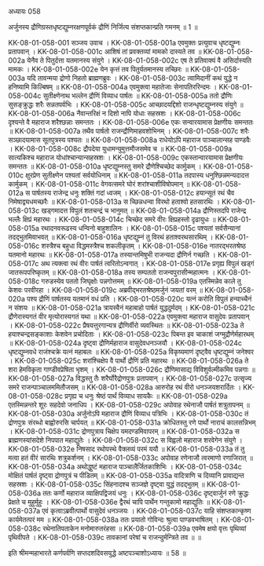 अध्यायः 058

अर्जुनस्य द्रौणिग्रस्तधृष्टद्युम्नरक्षणपूर्वकं द्रौणिं निर्जित्य संशप्तकान्प्रति गमनम् ॥ 1 ॥

KK-08-01-058-001 	सञ्जय उवाच ।
KK-08-01-058-001a	एवमुक्तः प्रत्युवाच धृष्टद्युम्नः प्रतापवान् ।
KK-08-01-058-001c	आशिषं तां प्रवक्तव्यां मामको दास्यते तव ॥
KK-08-01-058-002a	येनैव ते पितुर्दत्ता यतमानस्य संयुगे ।
KK-08-01-058-002c	एष ते प्रतिवाक्यं वै असिर्दास्यति मामकः ।
KK-08-01-058-002e	येन कृत्तं तव पितुर्यतमानस्य तच्छिरः ॥
KK-08-01-058-003a	यदि तावन्मया द्रोणो निहतो ब्राह्मणब्रुवः ।
KK-08-01-058-003c	त्वामिदानीं कथं युद्धे न हनिष्यामि किल्बिषम् ॥
KK-08-01-058-004a	एवमुक्त्वा महातेजाः सेनापतिररिन्दमः ।
KK-08-01-058-004c	सुतीक्ष्णेनाथ भल्लेन द्रौणिं विव्याध पार्षतः ॥
KK-08-01-058-005a	ततो द्रौणिः सुसङ्क्रुद्धः शरैः सन्नतपर्वभिः ।
KK-08-01-058-005c	आच्छादयद्दिशो राजन्धृष्टद्युम्नस्य संयुगे ॥
KK-08-01-058-006a	नैवान्तरिक्षं न दिशो नापि योधाः सहस्रशः ।
KK-08-01-058-006c	दृश्यन्ते वै महाराज शरैश्छन्नाः समन्ततः ।
KK-08-01-058-006e	एकः सन्वारयामास प्रेक्षणीयः समन्ततः ॥
KK-08-01-058-007a	तथैव पार्षतो राजन्द्रौणिमाहवशोभिनम् ।
KK-08-01-058-007c	शरैः सञ्छादयामास सूतपुत्रस्य पश्यतः ॥
KK-08-01-058-008a	राधेयोऽपि महाराज पाञ्चालान्सह पाण्डवैः ।
KK-08-01-058-008c	द्रौपदेया युधामन्युमुत्तमौजसमेव च ॥
KK-08-01-058-009a	सात्यकिश्च महाराज योधांश्चान्यान्सहस्रशः ।
KK-08-01-058-009c	एकस्तान्वारयामास प्रेक्षणीयः समन्ततः ॥
KK-08-01-058-010a	धृष्टद्युम्नस्तु समरे द्रौणेश्चिच्छेद कार्मुकम् ।
KK-08-01-058-010c	क्षुरप्रेण सुतीक्ष्णेन पश्यतां सर्वयोधिनाम् ॥
KK-08-01-058-011a	तदपास्य धनुश्छिन्नमन्यदादत्त कार्मुकम् ।
KK-08-01-058-011c	वेगवत्समरे घोरं शरांश्चाशीविषोपमान् ॥
KK-08-01-058-012a	स पार्षतस्य राजेन्द्र धनुः शक्तिं गदां ध्वजम् ।
KK-08-01-058-012c	हयान्सूतं रथं चैव निमेषाद्व्यधमच्छरैः ॥
KK-08-01-058-013a	स च्छिन्नधन्वा विरथो हताश्वो हतसारथिः ।
KK-08-01-058-013c	खड्गमादत्त विपुलं शतचन्द्रं च भानुमत् ॥
KK-08-01-058-014a	द्रौणिस्तदपि राजेन्द्र भल्लैः क्षिप्रं महारथः ।
KK-08-01-058-014c	चिच्छेद समरे वीरः क्षिप्रहस्तो दृढायुधः ॥
KK-08-01-058-015a	रथादनवरूढस्य धन्विनो बाहुशालिनः ।
KK-08-01-058-015c	पश्यतां सर्वसैन्यानां तदद्भुतमिवाभवत् ॥
KK-08-01-058-016a	धृष्टद्युम्नं तु विरथं हताश्वरथसारथिम् ।
KK-08-01-058-016c	शस्त्रैश्च बहुधा विद्धमस्त्रैश्च शकलीकृतम् ।
KK-08-01-058-016e	नातरद्भरतश्रेष्ठ यतमानो महारथः ॥
KK-08-01-058-017a	तस्यान्तमिषुभी राजन्यदा द्रौणिर्न गच्छति ।
KK-08-01-058-017c	अथ त्यक्त्वा रथं वीरः पार्षतं त्वरितोऽन्वगात् ।
KK-08-01-058-017e	प्रगृह्य विपुलं खड्गं जातरूपपरिष्कृतम् ॥
KK-08-01-058-018a	तस्य सम्पततो राजन्वपुरासीन्महात्मनः ।
KK-08-01-058-018c	गरुडस्येव पततो जिघृक्षोः पन्नगोत्तमम् ॥
KK-08-01-058-019a	एतस्मिन्नेव काले तु केशवः परवीरहा ।
KK-08-01-058-019c	अब्रवीद्भरतश्रेष्ठमर्जुनं जयतां वरम् ॥
KK-08-01-058-020a	पश्य द्रौणिं पार्षतस्य यतमानं वधं प्रति ।
KK-08-01-058-020c	यत्नं करोति विपुलं हन्याच्चैनं न संशयः ॥
KK-08-01-058-021a	त्रायस्वैनं महाबाहो पार्षतं युद्धदुर्मदम् ।
KK-08-01-058-021c	द्रौणेरास्यगतं वीर मृत्योरास्यगतं यथा ॥
KK-08-01-058-022a	एवमुक्त्वा महाराज वासुदेवः प्रतापवान् ।
KK-08-01-058-022c	प्रैषयत्तुरगान्यत्र द्रौणिर्वीरो व्यवस्थितः ॥
KK-08-01-058-023a	ते हयाश्चन्द्रसङ्काशाः केशवेन प्रचोदिताः ।
KK-08-01-058-023c	पिबन्त इव चाकाशं जग्मुद्रौणेर्महारथम् ॥
KK-08-01-058-024a	दृष्ट्वा द्रौणिर्महाराज वासुदेवधनञ्जयौ ।
KK-08-01-058-024c	धृष्टद्युम्नवधे राजंश्चक्रे यत्नं महाबलः ॥
KK-08-01-058-025a	विकृष्यमाणं दृष्ट्वैव धृष्टद्युम्नं जनेश्वर ।
KK-08-01-058-025c	शरांश्चिक्षेप वै पार्थो द्रौणिं प्रति महारथः ॥
KK-08-01-058-026a	ते शरा हेमविकृता गाण्डीवप्रेषिता भृशम् ।
KK-08-01-058-026c	द्रौणिमासाद्य विविशुर्वल्मीकमिव पन्नगाः ॥
KK-08-01-058-027a	विद्धस्तु तैः शरैर्घोरैद्रोणपुत्रः प्रतापवान् ।
KK-08-01-058-027c	उत्सृज्य समरे राजन्पाञ्चालममितौजसम् ॥
KK-08-01-058-028a	आरुरोह रथं वीरो धनञ्जयशरार्दितः ।
KK-08-01-058-028c	प्रगृह्य च धनुः श्रेष्ठं पार्थं विव्याध सायकैः ॥
KK-08-01-058-029a	एतस्मिन्नन्तरे शूरः सहदेवो जनाधिप ।
KK-08-01-058-029c	अपोवाह रथेनाजौ पार्षतं शत्रुतापनम् ॥
KK-08-01-058-030a	अर्जुनोऽपि महाराज द्रौणिं विव्याध पत्रिभिः ।
KK-08-01-058-030c	तं द्रोणपुत्रः संरब्धो बाह्वोरुरसि चार्पयत् ॥
KK-08-01-058-031a	क्रोधितस्तु रणे पार्थो नाराचं कालसन्निभम् ।
KK-08-01-058-031c	द्रोणपुत्राय चिक्षेप यमदण्डमिवापरम् ॥
KK-08-01-058-032a	स ब्राह्मणस्यांसदेशे निपपात महाद्युतेः ।
KK-08-01-058-032c	स विह्वलो महाराज शरवेगेन संयुगे ।
KK-08-01-058-032e	निषसाद रथोपस्थे वैक्लव्यं परमं ययौ ॥
KK-08-01-058-033a	तं तु मत्वा हतं वीरं सारथिः शत्रुकर्शनम् ।
KK-08-01-058-033c	अपोवाह रणेनाजौ त्वरमाणो रणाजिरात् ॥
KK-08-01-058-034a	अथोद्धुष्टं महाराज पाञ्चालैर्जितकाशिभिः ।
KK-08-01-058-034c	मोक्षितं पार्षतं दृष्ट्वा द्रोणपुत्रं च पीडितम् ॥
KK-08-01-058-035a	वादित्राणि च दिव्यानि प्रावाद्यन्त सहस्रशः ।
KK-08-01-058-035c	सिंहनादश्च सञ्जज्ञे दृष्ट्वा युद्धं तदद्भुतम् ॥
KK-08-01-058-036a	ततः कर्णो महाराज व्याक्षिपद्विजयं धनुः ।
KK-08-01-058-036c	दृष्ट्वार्जुनं रणे क्रुद्धः प्रेक्षते च मुहुर्मुहुः ।
KK-08-01-058-036e	द्वैरथं चापि पार्थेन गन्तुकामो महाद्युतिः ॥
KK-08-01-058-037a	एवं कृत्वाऽब्रवीत्पार्थो वासुदेवं धनञ्जयः ।
KK-08-01-058-037c	याहि संशप्तकान्कृष्ण कार्यमेतत्परं मम ॥
KK-08-01-058-038a	ततः प्रयातो गोविन्दः श्रुत्वा पाण्डवभाषितम् ।
KK-08-01-058-038c	रथेनातिपताकेन मनोमारुतरंहसा ॥
KK-08-01-058-039a	एवमेष क्षयो वृत्तः पृथिव्यां पृथिवीपते ।
KK-08-01-058-039c	तावकानां परेषां च राजन्दुर्मन्त्रिते तव ॥ ॥

इति श्रीमन्महाभारते कर्णपर्वणि सप्तदशदिवसयुद्धे अष्टपञ्चाशोऽध्यायः ॥ 58 ॥
